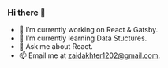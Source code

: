 ### Hi there 👋

- 🔭 I’m currently working on React & Gatsby.
- 🌱 I’m currently learning Data Stuctures.
- 💬 Ask me about React.
- 📫 Email me at zaidakhter1202@gmail.com.
